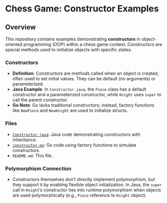 # Chess Game: Constructor Examples

## Overview
This repository contains examples demonstrating **constructors** in object-oriented programming (OOP) within a chess game context. Constructors are special methods used to initialize objects with specific states.

### Constructors
- **Definition**: Constructors are methods called when an object is created, often used to set initial values. They can be default (no arguments) or parameterized.
- **Java Example**: In `Constructor.java`, the `Piece` class has a default constructor and a parameterized constructor, while `Knight` uses `super` to call the parent constructor.
- **Go Note**: Go lacks traditional constructors; instead, factory functions like `NewPiece` and `NewKnight` are used to initialize structs.

### Files
- [`Constructor.java`](./Constructor.java): Java code demonstrating constructors with inheritance.
- [`constructor.go`](constructor.go): Go code using factory functions to simulate constructors.
- `README.md`: This file.

### Polymorphism Connection
- Constructors themselves don’t directly implement polymorphism, but they support it by enabling flexible object initialization. In Java, the `super` call in `Knight`’s constructor ties into runtime polymorphism when objects are used polymorphically (e.g., `Piece` reference to `Knight` object).